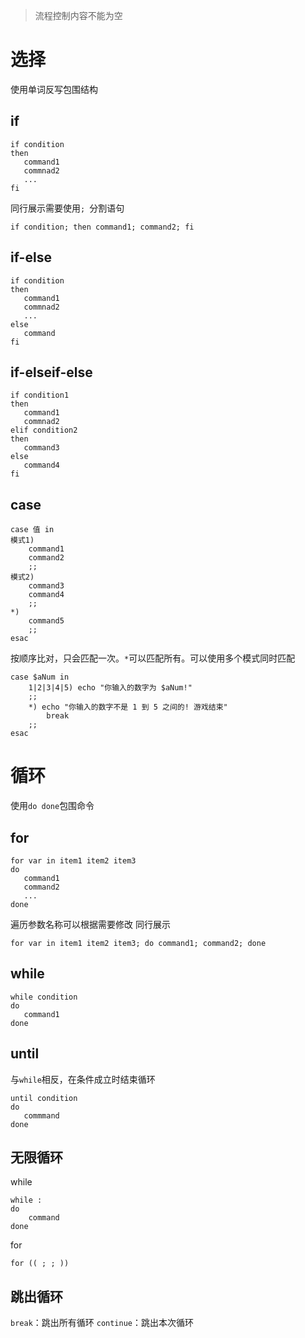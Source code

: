 > 流程控制内容不能为空
# 选择

使用单词反写包围结构

## if
```
if condition
then
   command1
   commnad2
   ...
fi
```
同行展示需要使用`; `分割语句
```
if condition; then command1; command2; fi
```
## if-else
```
if condition
then
   command1
   commnad2
   ...
else
   command
fi
```
## if-elseif-else
```
if condition1
then
   command1
   commnad2
elif condition2
then
   command3
else
   command4
fi
```
## case
```
case 值 in
模式1)
    command1
    command2
    ;;
模式2)
    command3
    command4
    ;;
*)
    command5
    ;;
esac
```
按顺序比对，只会匹配一次。`*`可以匹配所有。可以使用多个模式同时匹配
```
case $aNum in
    1|2|3|4|5) echo "你输入的数字为 $aNum!"
    ;;
    *) echo "你输入的数字不是 1 到 5 之间的! 游戏结束"
        break
    ;;
esac
```

# 循环

使用`do done`包围命令

## for
```
for var in item1 item2 item3
do
   command1
   command2
   ...
done
```
遍历参数名称可以根据需要修改
同行展示
```
for var in item1 item2 item3; do command1; command2; done
```

## while
```
while condition
do
   command1
done
```

## until
与`while`相反，在条件成立时结束循环
```
until condition
do
   commmand
done
```


## 无限循环
while
```
while :
do
    command
done
```
for
```
for (( ; ; ))
```

## 跳出循环
`break`：跳出所有循环
`continue`：跳出本次循环